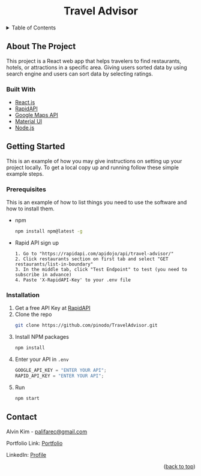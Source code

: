 <!-- Title -->
<div align="center">
<h1 align="center">Travel Advisor</h1>
</div>

<!-- TABLE OF CONTENTS -->
<details>
  <summary>Table of Contents</summary>
  <ol>
    <li>
      <a href="#about-the-project">About The Project</a>
      <ul>
        <li><a href="#built-with">Built With</a></li>
      </ul>
    </li>
    <li>
      <a href="#getting-started">Getting Started</a>
      <ul>
        <li><a href="#prerequisites">Prerequisites</a></li>
        <li><a href="#installation">Installation</a></li>
      </ul>
    </li>
    <li><a href="#contact">Contact</a></li>
  </ol>
</details>

<!-- ABOUT THE PROJECT -->

## About The Project

This project is a React web app that helps travelers to find restaurants, hotels, or attractions in a specific area.
Giving users sorted data by using search engine and users can sort data by selecting ratings.

### Built With

- [React.js](https://reactjs.org/)
- [RapidAPI](https://rapidapi.com/)
- [Google Maps API](https://developers.google.com/maps)
- [Material UI](https://mui.com/)
- [Node.js](https://nodejs.org/)

<!-- GETTING STARTED -->

## Getting Started

This is an example of how you may give instructions on setting up your project locally.
To get a local copy up and running follow these simple example steps.

### Prerequisites

This is an example of how to list things you need to use the software and how to install them.

- npm

  ```sh
  npm install npm@latest -g
  ```

- Rapid API sign up
  ```
  1. Go to "https://rapidapi.com/apidojo/api/travel-advisor/"
  2. Click restaurants section on first tab and select "GET restaurants/list-in-boundary"
  3. In the middle tab, click "Test Endpoint" to test (you need to subscribe in advance)
  4. Paste 'X-RapidAPI-Key' to your .env file
  ```

### Installation

1. Get a free API Key at [RapidAPI](https://rapidapi.com/)
2. Clone the repo
   ```sh
   git clone https://github.com/pinodo/TravelAdvisor.git
   ```
3. Install NPM packages
   ```sh
   npm install
   ```
4. Enter your API in `.env`
   ```js
   GOOGLE_API_KEY = "ENTER YOUR API";
   RAPID_API_KEY = "ENTER YOUR API";
   ```
5. Run
   ```sh
   npm start
   ```

<!-- CONTACT -->

## Contact

Alvin Kim - palifarec@gmail.com

Portfolio Link: [Portfolio](https://pinodo.github.io/portfolio/)

LinkedIn: [Profile](https://www.linkedin.com/in/alvin-kim-57302a193/)

<p align="right">(<a href="#top">back to top</a>)</p>
